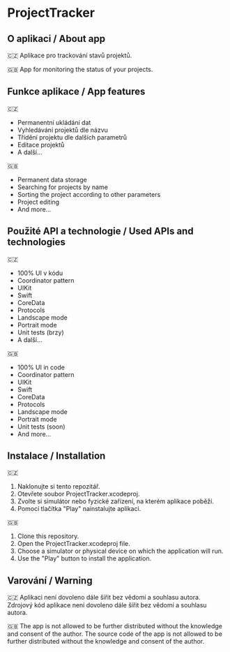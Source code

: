# ProjectTracker

## O aplikaci / About app
🇨🇿
Aplikace pro trackování stavů projektů.

🇬🇧
App for monitoring the status of your projects.

## Funkce aplikace / App features
🇨🇿
* Permanentní ukládání dat
* Vyhledávání projektů dle názvu
* Třídění projektu dle dalších parametrů
* Editace projektů
* A další…

🇬🇧
* Permanent data storage
* Searching for projects by name
* Sorting the project according to other parameters
* Project editing
* And more…

## Použité API a technologie / Used APIs and technologies
🇨🇿
* 100% UI v kódu
* Coordinator pattern
* UIKit
* Swift
* CoreData
* Protocols
* Landscape mode
* Portrait mode
* Unit tests (brzy)
* A další…

🇬🇧
* 100% UI in code
* Coordinator pattern
* UIKit
* Swift
* CoreData
* Protocols
* Landscape mode
* Portrait mode
* Unit tests (soon)
* And more…

## Instalace / Installation
🇨🇿
1. Naklonujte si tento repozitář.
2. Otevřete soubor ProjectTracker.xcodeproj.
3. Zvolte si simulátor nebo fyzické zařízení, na kterém aplikace poběží.
4. Pomocí tlačítka "Play" nainstalujte aplikaci.

🇬🇧
1. Clone this repository.
2. Open the ProjectTracker.xcodeproj file.
3. Choose a simulator or physical device on which the application will run.
4. Use the "Play" button to install the application.

## Varování / Warning
🇨🇿
Aplikaci není dovoleno dále šířit bez vědomí a souhlasu autora.
Zdrojový kód aplikace není dovoleno dále šířit bez vědomí a souhlasu autora.

🇬🇧
The app is not allowed to be further distributed without the knowledge and consent of the author.
The source code of the app is not allowed to be further distributed without the knowledge and consent of the author.

